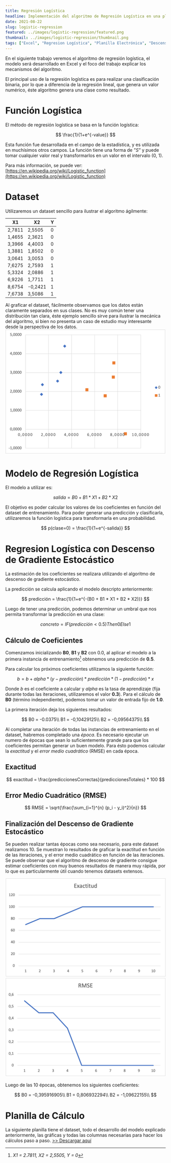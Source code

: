 ```yaml
---
title: Regresión Logística
headline: Implementación del algoritmo de Regresión Logística en una planilla electrónica
date: 2021-08-22
slug: logistic-regression
featured: ../images/logistic-regression/featured.png
thumbnail: ../images/logistic-regression/thumbnail.png
tags: ["Excel", "Regresion Logística", "Planilla Electrónica", "Descenso de Gradiente", "Algoritmos Lineales", "Algoritmos Supervisados", "Modelado", "Regresión"]
---
```


En el siguiente trabajo veremos el algoritmo de regresión logística, el
modelo será desarrollado en Excel y el foco del trabajo explicar los
mecanismos del algoritmo.

El principal uso de la regresión logística es para realizar una clasificación binaria,
por lo que a diferencia de la regresión lineal, que genera un valor numérico, éste
algoritmo genera una clase como resultado.

# Función Logística
El método de regresión logística se basa en la función logística:

$$
\frac{1}{1+e^{-value}}
$$

Esta función fue desarrollada en el campo de la estadística, y es utilizada en 
muchísimos otros campos. La función tiene una forma de _"S"_ y puede tomar cualquier
valor real y transformarlos en un valor en el intervalo (0, 1). 

Para más información, se puede ver: [https://en.wikipedia.org/wiki/Logistic_function](https://en.wikipedia.org/wiki/Logistic_function)


# Dataset
Utilizaremos un dataset sencillo para ilustrar el algoritmo ágilmente:

| X1     | X2      | Y   |
| ---    | ---     | --- |
| 2,7811 | 2,5505  | 0   |
| 1,4655 | 2,3621  | 0   |
| 3,3966 | 4,4003  | 0   |
| 1,3881 | 1,8502  | 0   |
| 3,0641 | 3,0053  | 0   |
| 7,6275 | 2,7593  | 1   |
| 5,3324 | 2,0886  | 1   |
| 6,9226 | 1,7711  | 1   |
| 8,6754 | -0,2421 | 1   |
| 7,6738 | 3,5086  | 1   |

Al graficar el dataset, fácilmente observamos que los datos están claramente separados
en sus clases. No es muy común tener una distribución tan clara, éste ejemplo sencillo
sirve para ilustrar la mecánica del algoritmo, si bien no presenta un caso de estudio
muy interesante desde la perspectiva de los datos.
![Dataset](../images/logistic-regression/dataset.png)

# Modelo de Regresión Logística
El modelo a utilizar es:

$$
salida = B0 + B1 * X1 + B2 * X2
$$

El objetivo es poder calcular los valores de los coeficientes en función del dataset
de entrenamiento. Para poder generar una predicción y clasificarla, utilizaremos la
función logística para transformarla en una probabilidad.

$$
p(clase=0) = \frac{1}{1+e^{-salida}}
$$

# Regresion Logística con Descenso de Gradiente Estocástico
La estimación de los coeficientes se realizara utilizando el algoritmo de descenso
de gradiente estocástico.

La predicción se calcula aplicando el modelo descripto anteriormente:

$$
predicción = \frac{1}{1+e^{-(B0 + B1 * X1 + B2 * X2)}}
$$

Luego de tener una predicción, podemos determinar un umbral que nos permita transformar
la predicción en una clase:

$$
concreto = IF (predicción < 0.5) Then 0 Else 1
$$

## Cálculo de Coeficientes

Comenzamos inicializando __B0__, __B1__ y __B2__ con 0.0, al aplicar el modelo a la
primera instancia de entrenamiento[^1] obtenemos una predicción de __0.5__.
[^1]: _X1 = 2.7811, X2 = 2,5505, Y = 0_

Para calcular los próximos coeficientes utilizamos la siguiente función:

$$
b = b + alpha * (y - predicción) * predicción * (1 - predicción) * x
$$

Donde _b_ es el coeficiente a calcular y _alpha_ es la tasa de aprendizaje (fija
durante todas las iteraciones, utilizaremos el valor __0.3__). Para el cálculo de __B0__
(término independiente), podemos tomar un valor de entrada fijo de __1.0__.

La primera iteración deja los siguientes resultados:

$$
B0 = -0.0375\\
B1 = -0,10429125\\
B2 = -0,09564375\\
$$

Al completar una iteración de todas las instancias de entrenamiento en el dataset,
habremos completado una _época_. Es necesario ejecutar un numero de épocas que sean lo
suficientemente grande para que los coeficientes permitan generar un buen modelo. Para
ésto podemos calcular la _exactitud_ y el _error medio cuadrático_ (RMSE) en cada época.

## Exactitud

$$
exactitud = \frac{prediccionesCorrectas}{prediccionesTotales} * 100
$$

## Error Medio Cuadrático (RMSE)
$$
RMSE = \sqrt{\frac{\sum_{i=1}^{n} (p_i - y_i)^2}{n}}
$$

## Finalización del Descenso de Gradiente Estocástico
Se pueden realizar tantas épocas como sea necesario, para este dataset realizamos
10. Se muestran lo resultados de graficar la exactitud en función de las iteraciones, y
el error medio cuadrático en función de las iteraciones. Se puede observar que el
algoritmo de descenso de gradiente consigue estimar coeficientes con muy buenos
resultados de manera muy rápida, por lo que es particularmente útil cuando tenemos 
datasets extensos.

![Exactitud](../images/logistic-regression/exactitud.png)
![Error medio cuadrático](../images/logistic-regression/rmse.png)

Luego de las 10 épocas, obtenemos los siguientes coeficientes:

$$
B0 = -0,395916905\\
B1 = 0,806932294\\
B2 = -1,09622155\\
$$

# Planilla de Cálculo
La siguiente planilla tiene el dataset, todo el desarrollo del modelo explicado
anteriormente, las gráficas y todas las columnas necesarias para hacer los cálculos
paso a paso. [>> Descargar aquí](logistic-regression.xlsx)
